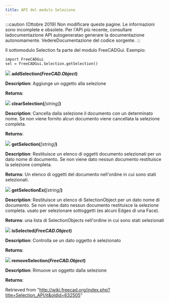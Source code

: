 ```yaml
---
title: API del modulo Selezione
---
```

:::caution
(Ottobre 2019) Non modificare queste pagine. Le informazioni sono incomplete e obsolete. Per l'API più recente, consultare ladocumentazione API autogeneratao generare la documentazione autonomamente. VedereDocumentazione del codice sorgente.
:::

Il sottomodulo Selection fa parte del modulo FreeCADGui. Esempio:

```
import FreeCADGui
sel = FreeCADGui.Selection.getSelection()

```

![](/images/Method.png) **addSelection(***FreeCAD.Object***)**

**Description**: Aggiunge un oggetto alla selezione

**Returns**:

![](/images/Method.png) **clearSelection(***[string]***)**

**Description**: Cancella dalla selezione il documento con un determinato nome. Se non viene fornito alcun documento viene cancellata la selezione completa.

**Returns**:

![](/images/Method.png) **getSelection(***[string]***)**

**Description**: Restituisce un elenco di oggetti documento selezionati per un dato nome di documento. Se non viene dato nessun documento restituisce la selezione completa.

**Returns**: Un elenco di oggetti del documento nell'ordine in cui sono stati selezionati.

![](/images/Method.png) **getSelectionEx(***[string]***)**

**Description**: Restituisce un elenco di SelectionObject per un dato nome di documento. Se non viene dato nessun documento restituisce la selezione completa. usato per selezionare sottoggetti (es alcuni Edges di una Face).

**Returns**: una lista di SelectionObjects nell'ordine in cui sono stati selezionati

![](/images/Method.png) **isSelected(***FreeCAD.Object***)**

**Description**: Controlla se un dato oggetto è selezionato

**Returns**:

![](/images/Method.png) **removeSelection(***FreeCAD.Object***)**

**Description**: Rimuove un oggetto dalla selezione

**Returns**:

Retrieved from "<http://wiki.freecad.org/index.php?title=Selection_API/it&oldid=632505>"